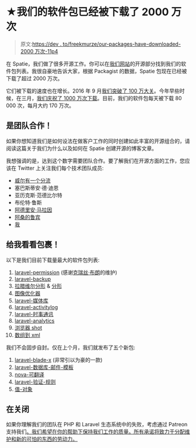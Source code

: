 # ★我们的软件包已经被下载了 2000 万次

> 原文:[https://dev . to/freekmurze/our-packages-have-downloaded-2000 万次-11p4](https://dev.to/freekmurze/our-packages-have-been-downloaded-20-million-times-11p4)

在 Spatie，我们做了很多开源工作。你可以在[我们网站](https://spatie.be/open-source)的开源部分找到我们的软件包列表。我很自豪地告诉大家，根据 Packagist 的数据，Spatie 包现在已经被下载了超过 2000 万次。

它们被下载的速度也在增长。2016 年 9 月[我们突破了 100 万大关](https://freek.dev/our-packages-have-been-downloaded-one-million-times)。今年早些时候，在三月，[我们庆祝了 1000 万次下载](https://freek.dev/today-we-hit-10-million-php-package-downloads)。目前，我们的软件包每天被下载 80 000 次，每月大约 170 万次。

## 是团队合作！

如果你想知道我们是如何设法在做客户工作的同时创建如此丰富的开源组合的，请阅读这篇关于我们为什么以及如何在 Spatie 创建开源的博客文章。

我想强调的是，达到这个数字需要团队合作。要了解我们在开源方面的工作，您应该在 Twitter 上关注我们每个技术团队成员:

*   [威尔有一个分流](https://twitter.com/willemvbockstal)
*   塞巴斯蒂安·德·迪恩
*   亚历克斯·范德比尔特
*   布伦特·鲁斯
*   [阿德里安·马拉因](https://twitter.com/adriaanmrn)
*   [阿桑的鲁宾](https://twitter.com/rubenvanassche)
*   [我](https://twitter.com/freekmurze)

## 给我看看包裹！

以下是我们目前下载量最大的软件包列表:

1.  [laravel-permission](https://github.com/spatie/laravel-permission) (感谢[克瑞丝·布朗](https://twitter.com/drbyteZC)的维护)
2.  [laravel-backup](https://github.com/spatie/laravel-backup)
3.  [拉腊维尔分形](https://github.com/spatie/laravel-fractal) & [分形](https://github.com/spatie/fractalistic)
4.  [图像优化器](https://github.com/spatie/image-optimizer)
5.  [laravel-媒体库](https://github.com/spatie/laravel-medialibrary)
6.  [laravel-activitylog](https://github.com/spatie/laravel-activitylog)
7.  [laravel-时事通讯](https://github.com/spatie/laravel-newsletter)
8.  [laravel-analytics](https://github.com/spatie/laravel-analytics)
9.  [浏览器 shot](https://github.com/spatie/browsershot)
10.  [数组到 xml](https://github.com/spatie/array-to-xml)

我们不会固步自封。仅在上个月，我们就发布了五个新包:

1.  [laravel-blade-x](https://github.com/spatie/laravel-blade-x) (非常引以为豪的一款)
2.  [laravel-数据库-邮件-模板](https://github.com/spatie/laravel-database-mail-templates)
3.  [nova-可翻译](https://github.com/spatie/nova-translatable)
4.  [laravel-验证-规则](https://github.com/spatie/laravel-validation-rules)
5.  [值-对象](https://github.com/spatie/value-object)

## 在关闭

如果你理解我们的团队在 PHP 和 Laravel 生态系统中的失败，考虑通过 Patreon 支持我们[。我们希望在你的帮助下保持我们工作的质量。所有承诺将致力于分配维护和新的可怕的东西的劳动力。](https://www.patreon.com/spatie)